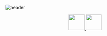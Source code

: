 ![header](https://capsule-render.vercel.app/api?type=waving&height=150&color=timeGradient&text=Hey%20Everyone!%20👋🏼&section=header&reversal=true&textBg=false&fontColor=ffffff&fontAlign=35&animation=twinkling&fontAlignY=50&stroke=111111&strokeWidth=2&rotate=0&fontSize=65&desc=Lets%20Connect%20and%20have%20a%20Chat%20💬%20&descAlign=50&descAlignY=100&descSize=38)
<p align = "center">
<a href="https://www.instagram.com/ks_iitjmu/">
  <img height="50" src="https://upload.wikimedia.org/wikipedia/commons/2/28/Instagram_logo.png"/>
  
</a>

<a href="https://www.linkedin.com/in/%20kunal-sharma-iitjammu">
  <img height="50" src="https://upload.wikimedia.org/wikipedia/commons/thumb/8/81/LinkedIn_icon.svg/2048px-LinkedIn_icon.svg.png"/>
</a>
</p>
